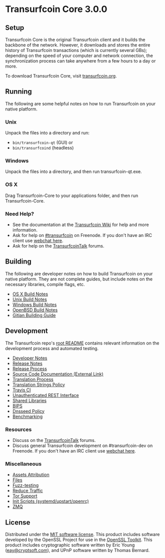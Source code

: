 Transurfcoin Core 3.0.0
=====================

Setup
---------------------
Transurfcoin Core is the original Transurfcoin client and it builds the backbone of the network. However, it downloads and stores the entire history of Transurfcoin transactions (which is currently several GBs); depending on the speed of your computer and network connection, the synchronization process can take anywhere from a few hours to a day or more.

To download Transurfcoin Core, visit [transurfcoin.org](https://transurfcoin.org).

Running
---------------------
The following are some helpful notes on how to run Transurfcoin on your native platform.

### Unix

Unpack the files into a directory and run:

- `bin/transurfcoin-qt` (GUI) or
- `bin/transurfcoind` (headless)

### Windows

Unpack the files into a directory, and then run transurfcoin-qt.exe.

### OS X

Drag Transurfcoin-Core to your applications folder, and then run Transurfcoin-Core.

### Need Help?

* See the documentation at the [Transurfcoin Wiki](https://transurfcoin.info/)
for help and more information.
* Ask for help on [#transurfcoin](http://webchat.freenode.net?channels=transurfcoin) on Freenode. If you don't have an IRC client use [webchat here](http://webchat.freenode.net?channels=transurfcoin).
* Ask for help on the [TransurfcoinTalk](https://transurfcointalk.io/) forums.

Building
---------------------
The following are developer notes on how to build Transurfcoin on your native platform. They are not complete guides, but include notes on the necessary libraries, compile flags, etc.

- [OS X Build Notes](build-osx.md)
- [Unix Build Notes](build-unix.md)
- [Windows Build Notes](build-windows.md)
- [OpenBSD Build Notes](build-openbsd.md)
- [Gitian Building Guide](gitian-building.md)

Development
---------------------
The Transurfcoin repo's [root README](/README.md) contains relevant information on the development process and automated testing.

- [Developer Notes](developer-notes.md)
- [Release Notes](release-notes.md)
- [Release Process](release-process.md)
- [Source Code Documentation (External Link)](https://dev.visucore.com/transurfcoin/doxygen/)
- [Translation Process](translation_process.md)
- [Translation Strings Policy](translation_strings_policy.md)
- [Travis CI](travis-ci.md)
- [Unauthenticated REST Interface](REST-interface.md)
- [Shared Libraries](shared-libraries.md)
- [BIPS](bips.md)
- [Dnsseed Policy](dnsseed-policy.md)
- [Benchmarking](benchmarking.md)

### Resources
* Discuss on the [TransurfcoinTalk](https://transurfcointalk.io/) forums.
* Discuss general Transurfcoin development on #transurfcoin-dev on Freenode. If you don't have an IRC client use [webchat here](http://webchat.freenode.net/?channels=transurfcoin-dev).

### Miscellaneous
- [Assets Attribution](assets-attribution.md)
- [Files](files.md)
- [Fuzz-testing](fuzzing.md)
- [Reduce Traffic](reduce-traffic.md)
- [Tor Support](tor.md)
- [Init Scripts (systemd/upstart/openrc)](init.md)
- [ZMQ](zmq.md)

License
---------------------
Distributed under the [MIT software license](/COPYING).
This product includes software developed by the OpenSSL Project for use in the [OpenSSL Toolkit](https://www.openssl.org/). This product includes
cryptographic software written by Eric Young ([eay@cryptsoft.com](mailto:eay@cryptsoft.com)), and UPnP software written by Thomas Bernard.
